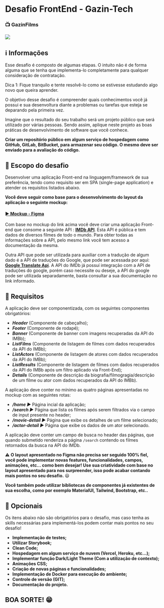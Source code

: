# Desafio FrontEnd - Gazin-Tech

### 📺 GazinFilms 

![](https://i.ibb.co/pyc6MGS/Group-15.png)

## ℹ️ Informações

Esse desafio é composto de algumas etapas. O intuito não é de forma alguma que se tenha que implementa-lo completamente para qualquer consideração de contratação.

Dica 1: Fique tranquilo e tente resolvê-lo como se estivesse estudando algo novo que queira aprender.

O objetivo desse desafio é compreender quais conhecimentos você já possui e sua desenvoltura diante a problemas ou tarefas que esteja se deparando pela primeira vez.

Imagine que o resultado do seu trabalho será um projeto público que será utilizado por várias pessoas. Sendo assim, aplique neste projeto as boas práticas de desenvolvimento de software que você conhece.

**Criar um repositório público em algum serviço de hospedagem como GitHub, GitLab, BitBucket, para armazenar seu código. O mesmo deve ser enviado para a avaliação do código.**

## 💬 Escopo do desafio

Desenvolver uma aplicação Front-end na linguagem/framework de sua preferência, tendo como requisito ser em SPA (single-page application) e atender os requisitos listados abaixo.

**Você deve seguir como base para o desenvolvimento do layout da aplicação o seguinte mockup:**
#### [ ► Mockup - Figma ](https://www.figma.com/file/9rnzjWDSvwlENgQNwxfu28/GazinFilms?node-id=110%3A1881)

Com base no mockup do link acima você deve criar uma aplicação Front-end que consome a seguinte API : **[IMDb API](https://rapidapi.com/apidojo/api/imdb8/)**. Esta API é pública e tem dados de diversos filmes de todo o mundo. Para obter todas as informações sobre a API, pelo mesmo link você tem acesso a documentação da mesma.

Outra API que pode ser utilizada para auxiliar com a tradução de algum dado é a API de traduções do Google, que pode ser acessada por aqui: **[Google Translate Api](https://rapidapi.com/googlecloud/api/google-translate1/)**. A API do IMDb já possuí integração com a API de traduções do google, porém caso necessite ou deseje, a API do google pode ser utilizada separadamente, basta consultar a sua documentação no link informado.

## 💽 Requisitos

A aplicação deve ser componentizada, com os seguintes componentes obrigatórios:

- ***Header*** (Componente de cabeçalho);
- ***Footer*** (Componente de rodapé);
- ***Banner*** (Componente de banner com imagens recuperadas da API do IMBb);
- ***ListFilms*** (Componente de listagem de filmes com dados recuperados da API do IMBb);
- ***ListActors*** (Componente de listagem de atores com dados recuperados da API do IMBb);
- ***ListResults*** (Componente de listagem de filmes com dados recuperados da API do IMBb após um filtro aplicado via Front-End);
- ***Details*** (Componente de descrição da biografia/filmogragia/descrição de um filme ou ator com dados recuperados da API do IMBb).

A aplicação deve conter no mínimo as quatro páginas apresentadas no mockup com as seguintes rotas:

- ***/home ►*** Página incial da aplicação;
- ***/search ►*** Página que lista os filmes após serem filtrados via o campo de input presente no header;
- ***/movie-detail ►*** Página que exibe os detalhes de um filme selecionado;
- ***/actor-detail ►*** Página que exibe os dados de um ator selecionado.

A aplicação deve conter um campo de busca no header das páginas, que quando submetido renderiza a página `/search` contendo os filmes retornados da busca na API do IMDb.

⚠️ **O layout apresentado no Figma não precisa ser seguido 100% fiel, você pode implementar novas features, funcionalidades, campos, animações, etc... como bem desejar! Use sua criatividade com base no layout apresentado para nos surpreender, isso pode acabar contando mais pontos no seu desafio.** 😃

**Você também pode utilizar bibliotecas de componentes já existentes de sua escolha, como por exemplo MaterialUI, Tailwind, Bootstrap, etc..**

## 🔋 Opcionais

Os itens abaixo não são obrigatórios para o desafio, mas caso tenha as skills necessárias para implementá-los podem contar mais pontos no seu desafio!

- **Implementação de testes;**
- **Utilizar Storybook;**
- **Clean Code;**
- **Hospedagem em algum serviço de nuvem (Vercel, Heroku, etc...);**
- **Implementar função Dark/Light Theme (Com a utilização de contexto);**
- **Animações CSS;**
- **Criação de novas páginas e funcionalidades;**
- **Implementação de Docker para execução do ambiente;**
- **Controle de versão (GIT);**
- **Documentação do projeto.**

## BOA SORTE! 😁
